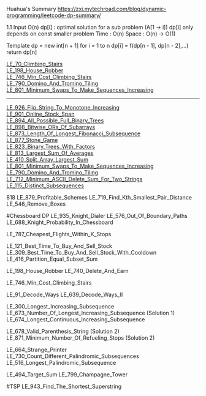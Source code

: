 Huahua's Summary
https://zxi.mytechroad.com/blog/dynamic-programming/leetcode-dp-summary/

1.1
Input O(n)
dp[i] : optimal solution for a sub problem (A[1 -> i])
dp[i] only depends on const smaller problem
Time : O(n)
Space : O(n) -> O(1)

Template
dp = new int[n + 1]
for i = 1 to n
 dp[i] = f(dp[n - 1], dp[n - 2],...)
return dp[n]

[LE_70_Climbing_Stairs](https://github.com/calculus008/shuati/blob/master/src/leetcode/LE_70_Climbing_Stairs.java)\
[LE_198_House_Robber](https://github.com/calculus008/shuati/blob/master/src/leetcode/LE_198_House_Robber.java)\
[LE_746_Min_Cost_Climbing_Stairs](https://github.com/calculus008/shuati/blob/master/src/leetcode/LE_198_House_Robber.java)\
[LE_790_Domino_And_Tromino_Tiling](https://github.com/calculus008/shuati/blob/master/src/leetcode/LE_790_Domino_And_Tromino_Tiling.java)\
[LE_801_Minimum_Swaps_To_Make_Sequences_Increasing](https://github.com/calculus008/shuati/blob/master/src/leetcode/LE_801_Minimum_Swaps_To_Make_Sequences_Increasing.java)

---------------------------------------------------

[LE_926_Flip_String_To_Monotone_Increasing](src/leetcode/LE_926_Flip_String_To_Monotone_Increasing.java)\
[LE_901_Online_Stock_Span](src/leetcode/LE_901_Online_Stock_Span.java)\
[LE_894_All_Possible_Full_Binary_Trees](src/leetcode/LE_894_All_Possible_Full_Binary_Trees.java)\
[LE_898_Bitwise_ORs_Of_Subarrays](src/leetcode/LE_898_Bitwise_ORs_Of_Subarrays.java)\
[LE_873_Length_Of_Longest_Fibonacci_Subsequence](src/leetcode/LE_873_Length_Of_Longest_Fibonacci_Subsequence.java)\
[LE_877_Stone_Game](src/leetcode/LE_877_Stone_Game.java)\
[LE_823_Binary_Trees_With_Factors](src/leetcode/LE_823_Binary_Trees_With_Factors.java)\
[LE_813_Largest_Sum_Of_Averages](src/leetcode/LE_813_Largest_Sum_Of_Averages.java)\
[LE_410_Split_Array_Largest_Sum](src/leetcode/LE_410_Split_Array_Largest_Sum.java)\
[LE_801_Minimum_Swaps_To_Make_Sequences_Increasing](src/leetcode/LE_801_Minimum_Swaps_To_Make_Sequences_Increasing.java)\
[LE_790_Domino_And_Tromino_Tiling](src/leetcode/LE_790_Domino_And_Tromino_Tiling.java)\
[LE_712_Minimum_ASCII_Delete_Sum_For_Two_Strings](src/leetcode/LE_712_Minimum_ASCII_Delete_Sum_For_Two_Strings.java)\
[LE_115_Distinct_Subsequences](src/leetcode/LE_115_Distinct_Subsequences.java)

818
LE_879_Profitable_Schemes
LE_719_Find_Kth_Smallest_Pair_Distance
LE_546_Remove_Boxes

#Chessboard DP
LE_935_Knight_Dialer
LE_576_Out_Of_Boundary_Paths
LE_688_Knight_Probability_In_Chessboard

LE_787_Cheapest_Flights_Within_K_Stops

LE_121_Best_Time_To_Buy_And_Sell_Stock
LE_309_Best_Time_To_Buy_And_Sell_Stock_With_Cooldown
LE_416_Partition_Equal_Subset_Sum

LE_198_House_Robber
LE_740_Delete_And_Earn

LE_746_Min_Cost_Climbing_Stairs

LE_91_Decode_Ways
LE_639_Decode_Ways_II

LE_300_Longest_Increasing_Subsequence
LE_673_Number_Of_Longest_Increasing_Subsequence (Solution 1)
LE_674_Longest_Continuous_Increasing_Subsequence

LE_678_Valid_Parenthesis_String (Solution 2)
LE_871_Minimum_Number_Of_Refueling_Stops (Solution 2)

LE_664_Strange_Printer
LE_730_Count_Different_Palindromic_Subsequences
LE_516_Longest_Palindromic_Subsequence

LE_494_Target_Sum
LE_799_Champagne_Tower

#TSP
LE_943_Find_The_Shortest_Superstring
